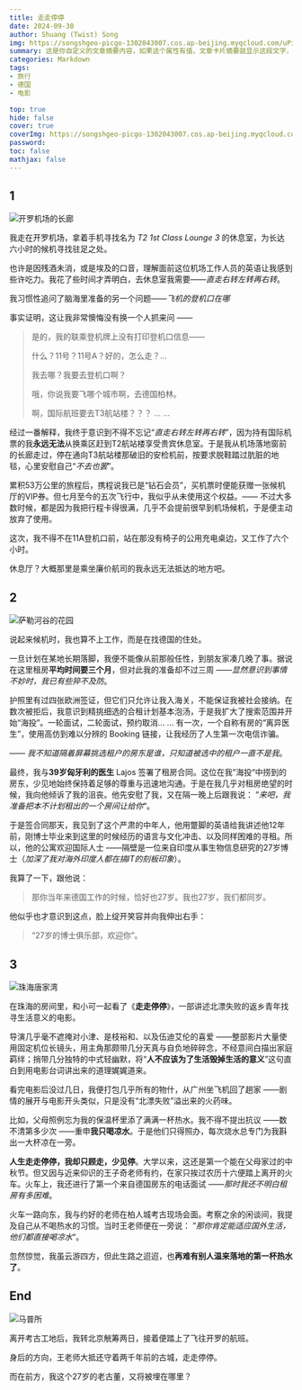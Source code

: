 ```yaml
---
title: 走走停停
date: 2024-09-30
author: Shuang (Twist) Song
img: https://songshgeo-picgo-1302043007.cos.ap-beijing.myqcloud.com/uPic/BB83AAE4-396D-408D-B604-26A92565B2FF_1_105_c.jpeg
summary: 这是你自定义的文章摘要内容，如果这个属性有值，文章卡片摘要就显示这段文字，否则程序会自动截取文章的部分内容作为摘要
categories: Markdown
tags:
- 旅行
- 德国
- 电影

top: true
hide: false
cover: true
coverImg: https://songshgeo-picgo-1302043007.cos.ap-beijing.myqcloud.com/uPic/BB83AAE4-396D-408D-B604-26A92565B2FF_1_105_c.jpeg
password:
toc: false
mathjax: false
---
```


## 1

![开罗机场的长廊](https://songshgeo-picgo-1302043007.cos.ap-beijing.myqcloud.com/uPic/IMG_2304.jpeg)

我走在开罗机场，拿着手机寻找名为 *T2 1st Class Lounge 3*  的休息室，为长达六小时的候机寻找驻足之处。

也许是因残酒未消，或是埃及的口音，理解面前这位机场工作人员的英语让我感到些许吃力。我花了些时间才弄明白，去休息室我需要——*直走右转左转再右转*。

我习惯性追问了脑海里准备的另一个问题——*飞机的登机口在哪*

事实证明，这让我非常懊悔没有换一个人抓来问 ——

> 是的，我的联乘登机牌上没有打印登机口信息——
> 
> 什么？11号？11号A？好的，怎么走？...
> 
> 我去哪？我要去登机口啊？
> 
> 哦，你说我要飞哪个城市啊，去德国柏林。
> 
> 啊，国际航班要去T3航站楼？？？
> ... ...

经过一番解释，我终于意识到不得不忘记“*直走右转左转再右转*”，因为持有国际机票的我**永远无法**从换乘区赶到T2航站楼享受贵宾休息室。于是我从机场落地窗前的长廊走过，停在通向T3航站楼那破旧的安检机前，按要求脱鞋踏过肮脏的地毯，心里安慰自己“*不去也罢*”。 

累积53万公里的旅程后，携程说我已是“钻石会员”，买机票时便能获赠一张候机厅的VIP券。但七月至今的五次飞行中，我似乎从未使用这个权益。—— 不过大多数时候，都是因为我把行程卡得很满，几乎不会提前很早到机场候机，于是便主动放弃了使用。

这次，我不得不在11A登机口前，站在那没有椅子的公用充电桌边，又工作了六个小时。

休息厅？大概那里是乘坐廉价航司的我永远无法抵达的地方吧。

## 2

![萨勒河谷的花园](https://songshgeo-picgo-1302043007.cos.ap-beijing.myqcloud.com/uPic/B967DD7D-A96A-4F95-A272-653DF179EA44.jpeg)

说起来候机时，我也算不上工作，而是在找德国的住处。

一旦计划在某地长期落脚，我便不能像从前那般任性，到朋友家凑几晚了事。据说在这里租房**平均时间要三个月**，但对此我的准备却不过三周 ——*显然意识到事情不妙时，我已有些猝不及防*。

护照里有过四张欧洲签证，但它们只允许让我入海关，不能保证我被社会接纳。在数次被拒后，我意识到精挑细选的合租计划基本泡汤，于是我扩大了搜索范围并开始“海投”。一轮面试，二轮面试，预约取消... ... 有一次，一个自称有房的“离异医生”，使用高仿到难以分辨的 Booking 链接，让我经历了人生第一次电信诈骗。

*—— 我不知道隔着屏幕挑选租户的房东是谁，只知道被选中的租户一直不是我*。

最终，我与**39岁匈牙利的医生** Lajos 签署了租房合同。这位在我”海投“中捞到的房东，少见地始终保持着足够的尊重与迅速地沟通。于是在我几乎对租房绝望的时候，我向他倾诉了我的沮丧。他先安慰了我，又在隔一晚上后跟我说： ”*来吧，我准备把本不计划租出的一个房间让给你*“。

于是签合同那天，我见到了这个严肃的中年人，他用蹩脚的英语给我讲述他12年前，刚博士毕业来到这里的时候经历的语言与文化冲击、以及同样困难的寻租。所以，他的公寓欢迎国际人士 ——隔壁是一位来自印度从事生物信息研究的27岁博士（_加深了我对海外印度人都在搞IT的刻板印象_）。

我算了一下，跟他说：

> 那你当年来德国工作的时候，恰好也27岁。我也27岁，我们都同岁。

他似乎也才意识到这点，脸上绽开笑容并向我伸出右手：

> “27岁的博士俱乐部，欢迎你”。

## 3

![珠海唐家湾](https://songshgeo-picgo-1302043007.cos.ap-beijing.myqcloud.com/uPic/BB83AAE4-396D-408D-B604-26A92565B2FF_1_105_c.jpeg)

在珠海的房间里，和小可一起看了《**走走停停**》，一部讲述北漂失败的返乡青年找寻生活意义的电影。

导演几乎毫不遮掩对小津、是枝裕和、以及伍迪艾伦的喜爱 ——整部影片大量使用固定机位长镜头，用主角那颇带几分天真与自负地碎碎念，不经意间白描出家庭羁绊；捎带几分独特的中式轻幽默，将“**人不应该为了生活毁掉生活的意义**”这句直白到用电影台词讲出来的道理娓娓道来。

看完电影后没过几日，我便打包几乎所有的物什，从广州坐飞机回了趟家 ——剧情的展开与电影开头类似，只是没有“北漂失败”溢出来的火药味。

比如，父母照例忘为我的保温杯里添了满满一杯热水。我不得不提出抗议 ——数不清第多少次 ——重申**我只喝凉水**。于是他们只得照办，每次烧水总专门为我斟出一大杯凉在一旁。

**人生走走停停，我却只顾走，少见停**。大学以来，这还是第一个能在父母家过的中秋节。但又因与近来仰识的王子奇老师有约，在家只挨过农历十六便踏上离开的火车。火车上，我还进行了第一个来自德国房东的电话面试 ——*那时我还不明白租房有多困难*。

火车一路向东，我与约好的老师在柏人城考古现场会面。考察之余的闲谈间，我提及自己从不喝热水的习惯。当时王老师便在一旁说： ”*那你肯定能适应国外生活，他们都直接喝凉水*“。

忽然惊觉，我虽云游四方，但此生路之迢迢，也**再难有别人温来落地的第一杯热水了**。

## End

![马普所](https://songshgeo-picgo-1302043007.cos.ap-beijing.myqcloud.com/uPic/IMG_2316.jpeg)

离开考古工地后，我转北京觥筹两日，接着便踏上了飞往开罗的航班。

身后的方向，王老师大抵还守着两千年前的古城，走走停停。

而在前方，我这个27岁的老古董，又将被埋在哪里？
